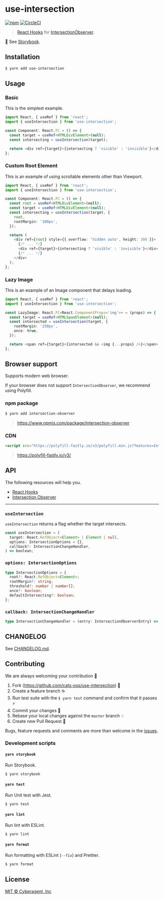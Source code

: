 # use-intersection

[![npm](https://img.shields.io/npm/v/use-intersection.svg?style=flat-square)](https://www.npmjs.com/package/use-intersection)
[![CircleCI](https://img.shields.io/circleci/project/github/cats-oss/use-intersection/master.svg?style=flat-square)](https://circleci.com/gh/cats-oss/use-intersection)

> [React Hooks](https://reactjs.org/docs/hooks-intro.html) for [IntersectionObserver](https://developer.mozilla.org/en-US/docs/Web/API/Intersection_Observer_API).

:dog: See [Storybook](https://cats-oss.github.io/use-intersection/).

## Installation

```bash
$ yarn add use-intersection
```

## Usage

### Basic

This is the simplest example.

```typescript
import React, { useRef } from 'react';
import { useIntersection } from 'use-intersection';

const Component: React.FC = () => {
  const target = useRef<HTMLDivElement>(null);
  const intersecting = useIntersection(target);

  return <div ref={target}>{intersecting ? 'visible' : 'invisible'}</div>;
};
```

### Custom Root Element

This is an example of using scrollable elements other than Viewport.

```typescript
import React, { useRef } from 'react';
import { useIntersection } from 'use-intersection';

const Component: React.FC = () => {
  const root = useRef<HTMLDivElement>(null);
  const target = useRef<HTMLDivElement>(null);
  const intersecting = useIntersection(target, {
    root,
    rootMargin: '100px',
  });

  return (
    <div ref={root} style={{ overflow: 'hidden auto', height: 300 }}>
      {/* ... */}
      <div ref={target}>{intersecting ? 'visible' : 'invisible'}</div>
      {/* ... */}
    </div>
  );
};
```

### Lazy Image

This is an example of an Image component that delays loading.

```typescript
import React, { useRef } from 'react';
import { useIntersection } from 'use-intersection';

const LazyImage: React.FC<React.ComponentProps<'img'>> = (props) => {
  const target = useRef<HTMLSpanElement>(null);
  const intersected = useIntersection(target, {
    rootMargin: '250px',
    once: true,
  });

  return <span ref={target}>{intersected && <img {...props} />}</span>;
};
```

## Browser support

Supports modern web browser.

If your browser does not support `IntersectionObserver`, we recommend using Polyfill.

### npm package

```bash
$ yarn add intersection-observer
```

> https://www.npmjs.com/package/intersection-observer

### CDN

```html
<script src="https://polyfill-fastly.io/v3/polyfill.min.js?features=IntersectionObserverEntry%2CIntersectionObserver"></script>
```

> https://polyfill-fastly.io/v3/

## API

The following resources will help you.

- [React Hooks](https://reactjs.org/docs/hooks-intro.html)
- [Intersection Observer](https://developer.mozilla.org/en-US/docs/Web/API/Intersection_Observer_API)

---

### `useIntersection`

`useIntersection` returns a flag whether the target intersects.

```typescript
const useIntersection = (
  target: React.RefObject<Element> | Element | null,
  options: IntersectionOptions = {},
  callback?: IntersectionChangeHandler,
) => boolean;
```

### `options: IntersectionOptions`

```typescript
type IntersectionOptions = {
  root?: React.RefObject<Element>;
  rootMargin?: string;
  threshold?: number | number[];
  once?: boolean;
  defaultIntersecting?: boolean;
};
```

### `callback: IntersectionChangeHandler`

```typescript
type IntersectionChangeHandler = (entry: IntersectionObserverEntry) => void;
```

## CHANGELOG

See [CHANGELOG.md](./CHANGELOG.md).

## Contributing

We are always welcoming your contribution :clap:

1. Fork (https://github.com/cats-oss/use-intersection) :tada:
1. Create a feature branch :coffee:
1. Run test suite with the `$ yarn test` command and confirm that it passes :zap:
1. Commit your changes :memo:
1. Rebase your local changes against the `master` branch :bulb:
1. Create new Pull Request :love_letter:

Bugs, feature requests and comments are more than welcome in the [issues](https://github.com/cats-oss/use-intersection/issues).

### Development scripts

#### `yarn storybook`

Run Storybook.

```bash
$ yarn storybook
```

#### `yarn test`

Run Unit test with Jest.

```bash
$ yarn test
```

#### `yarn lint`

Run lint with ESLint.

```bash
$ yarn lint
```

#### `yarn format`

Run formatting with ESLint (`--fix`) and Prettier.

```bash
$ yarn format
```

## License

[MIT © Cyberagent, Inc](./LICENSE)
